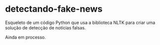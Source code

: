 # detectando-fake-news
Esqueleto de um código Python que usa a biblioteca NLTK para criar uma solução de detecção de notícias falsas.


Ainda em processo.
